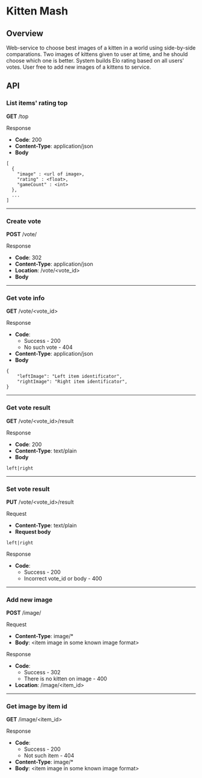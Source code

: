 # Kitten Mash

## Overview
Web-service to choose best images of a kitten in a world using side-by-side comparations.
Two images of kittens given to user at time, and he should choose which one is better. System builds Elo rating based on all users' votes.
User free to add new images of a kittens to service.

## API

### List items' rating top
**GET** /top

Response
 * **Code**: 200
  * **Content-Type**: application/json
  * **Body**
```
[
  {
  	"image" : <url of image>,
  	"rating" : <float>,
  	"gameCount" : <int>
  },
  ...    
]
```

---
### Create vote
**POST** /vote/

Response
  * **Code**: 302
  * **Content-Type**: application/json
  * **Location**: /vote/\<vote_id\>
  * **Body**

---
### Get vote info
**GET** /vote/\<vote_id\>

Response
  * **Code**: 
      * Success - 200
      * No such vote - 404
  * **Content-Type**: application/json
  * **Body**
```
{
    "leftImage": "Left item identificator",
    "rightImage": "Right item identificator",
}
```

---
### Get vote result
**GET** /vote/\<vote_id\>/result

Response
  * **Code**: 200
  * **Content-Type**: text/plain
  * **Body**
```
left|right
```

---
### Set vote result
**PUT** /vote/\<vote_id\>/result

Request
  * **Content-Type**: text/plain
  * **Request body**
```
left|right
```

Response
  * **Code**: 
      * Success - 200
      * Incorrect vote_id or body - 400

---
### Add new image
**POST** /image/

Request
  * **Content-Type**: image/*
  * **Body**: \<item image in some known image format\>

Response
  * **Code**: 
      * Success - 302
      * There is no kitten on image - 400
  * **Location**: /image/\<item_id\>

---
### Get image by item id
**GET** /image/\<item_id\>

Response
  * **Code**: 
      * Success - 200
      * Not such item - 404
  * **Content-Type**: image/*
  * **Body**: \<item image in some known image format\>
